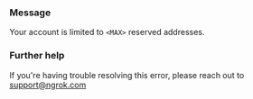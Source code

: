 
### Message
Your account is limited to <code>&lt;MAX&gt;</code> reserved addresses.

### Further help
If you're having trouble resolving this error, please reach out to [support@ngrok.com](mailto:support@ngrok.com?subject=Help%20with%20ERR_NGROK_508)

